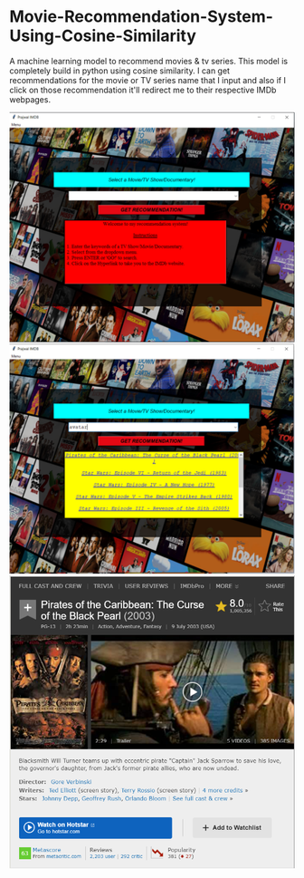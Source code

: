 # Movie-Recommendation-System-Using-Cosine-Similarity
A machine learning model to recommend movies &amp; tv series.
This model is completely build in python using cosine similarity.
I can get recommendations for the movie or TV series name that I input and also if I click on those recommendation it'll redirect me to their respective IMDb webpages.

![Screenshot](recommend1.png)
![Screenshot](recommend2.png)
![Screenshot](recommend3.png)
